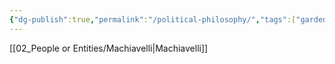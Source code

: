 ```yaml
---
{"dg-publish":true,"permalink":"/political-philosophy/","tags":["gardenEntry"]}
---
```


[[02_People or Entities/Machiavelli\|Machiavelli]]
